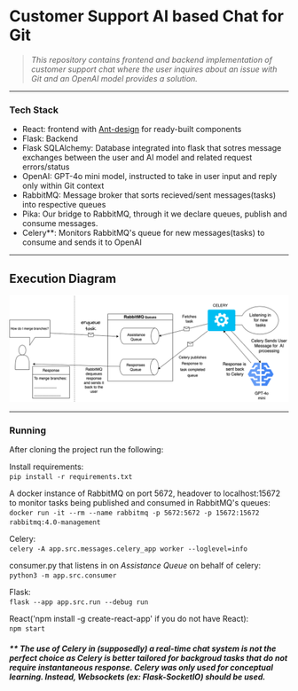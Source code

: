 # Customer Support AI based Chat for Git

> _This repository contains frontend and backend implementation of customer support chat where the user inquires about an issue with Git and an OpenAI model provides a solution._
---
### Tech Stack

* React: frontend with [Ant-design](https://github.com/ant-design/ant-design) for ready-built components
* Flask: Backend
* Flask SQLAlchemy: Database integrated into flask that sotres message exchanges between the user and AI model and related request errors/status
* OpenAI: GPT-4o mini model, instructed to take in user input and reply only within Git context
* RabbitMQ: Message broker that sorts recieved/sent messages(tasks) into respective queues
* Pika: Our bridge to RabbitMQ, through it we declare queues, publish and consume messages.
* Celery**: Monitors RabbitMQ's queue for new messages(tasks) to consume and sends it to OpenAI

---
## Execution Diagram
<img src='illustration.png'/>




---
### Running 
After cloning the project run the following:

Install requirements:\
`pip install -r requirements.txt`

A docker instance of RabbitMQ on port 5672, headover to localhost:15672 to monitor tasks being published and consumed in RabbitMQ's queues:\
`docker run -it --rm --name rabbitmq -p 5672:5672 -p 15672:15672 rabbitmq:4.0-management`

Celery:\
`celery -A app.src.messages.celery_app worker --loglevel=info`

consumer.py that listens in on _Assistance Queue_ on behalf of celery:\
`python3 -m app.src.consumer`

Flask:\
`flask --app app.src.run --debug run`

React('npm install -g create-react-app' if you do not have React):\
`npm start`







##### ** _The use of Celery in (supposedly) a real-time chat system is not the perfect choice as Celery is better tailored for backgroud tasks that do not require instantaneous response. Celery was only used for conceptual learning. Instead, Websockets (ex: Flask-SocketIO) should be used._





